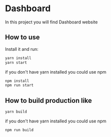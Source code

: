 # Dashboard

In this project you will find Dashboard website

## How to use

Install it and run:

```bash
yarn install
yarn start
```

if you don't have yarn installed you could use npm

```bash
npm install
npm run start
```

## How to build production like

```bash
yarn build
```

if you don't have yarn installed you could use npm

```bash
npm run build
```
